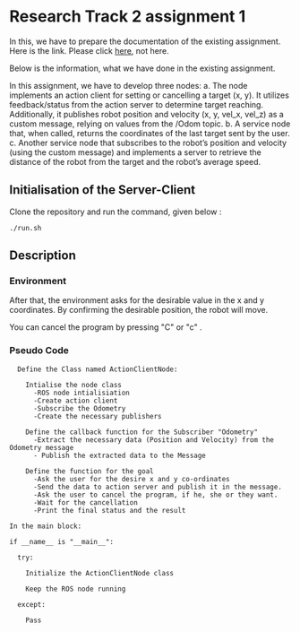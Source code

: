 # Research Track 2 assignment 1

In this, we have to prepare the documentation of the existing assignment. 
Here is the link. Please click [here](https://dikshant-thakur.github.io/Documentation/), not here. 


Below is the information, what we have done in the existing assignment. 


In this assignment, we have to develop three nodes:
a. The node implements an action client for setting or cancelling a target (x, y). It utilizes feedback/status from the action server to determine target reaching. Additionally, it publishes robot position and velocity (x, y, vel_x, vel_z) as a custom message, relying on values from the /Odom topic.
b. A service node that, when called, returns the coordinates of the last target sent by the user.
c. Another service node that subscribes to the robot’s position and velocity (using the custom message) and implements a server to retrieve the distance of the robot from the target and the robot’s average speed. 

## Initialisation of the Server-Client
Clone the repository and run the command, given below :
```
./run.sh
```

## Description

### Environment
After that, the environment asks for the desirable value in the x and y coordinates. 
By confirming the desirable position, the robot will move.

You can cancel the program by pressing "C" or "c" . 

### Pseudo Code
```
  Define the Class named ActionClientNode:
  
    Intialise the node class
      -ROS node intialisiation
      -Create action client
      -Subscribe the Odometry
      -Create the necessary publishers

    Define the callback function for the Subscriber "Odometry"
      -Extract the necessary data (Position and Velocity) from the Odometry message
      - Publish the extracted data to the Message

    Define the function for the goal
      -Ask the user for the desire x and y co-ordinates
      -Send the data to action server and publish it in the message. 
      -Ask the user to cancel the program, if he, she or they want. 
      -Wait for the cancellation 
      -Print the final status and the result

In the main block:

if __name__ is "__main__":

  try:
  
    Initialize the ActionClientNode class
    
    Keep the ROS node running
    
  except:
  
    Pass
```
